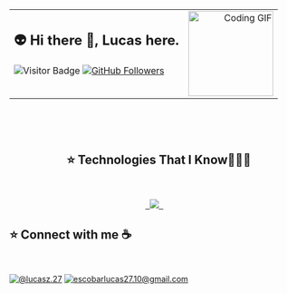 <table width="100%">
  <tr>
    <td valign="top">
      <h2>👽 Hi there 👋, Lucas here.</h2>
      <p>
        <img src="https://visitor-badge.laobi.icu/badge?page_id=Lucasz-py.repoName" alt="Visitor Badge" />
        <a href="https://github.com/Lucasz-py?tab=followers">
          <img src="https://img.shields.io/github/followers/Lucasz-py.svg?style=social&label=Follow" alt="GitHub Followers"/>
        </a>
      </p>
    </td>
    <td width="150" align="right" valign="top">
      <img src="https://media0.giphy.com/media/v1.Y2lkPTc5MGI3NjExanQ4MjRmYjZnaTgwNjcyZ3Z3aXYwbnoyd2h6aWNpbTNmY3kybnp3MiZlcD12MV9pbnRlcm5hbF9naWZfYnlfaWQmY3Q9Zw/Ozf4qM5aX1qUqwtmFF/giphy.gif" alt="Coding GIF" width="150" />
    </td>
  </tr>
</table>

<div id="user-content-toc">
  <ul align="center">
  	<summary><h2 style="display: inline-block">⭐ Technologies That I Know👨🏻‍💻</h2></summary>
  </ul>
</div>
<p align="center">
  <a href="https://skillicons.dev">
  	<img src="https://skillicons.dev/icons?i=react,js,ts,java,c,html,css,py,git,discord,github" />
  </a>
</p>

## ⭐ Connect with me ☕ 

<br>

[![@lucasz.27](https://img.icons8.com/fluency/48/000000/instagram-new.png "@lucasz.27")](https://www.instagram.com/lucasz.27/) [![escobarlucas27.10@gmail.com](https://img.icons8.com/fluency/48/000000/apple-mail.png "escobarlucas27.10@gmail.com")](mailto:escobarlucas27.10@gmail.com)

<br>

